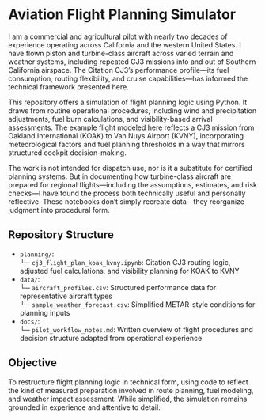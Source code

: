 # Aviation Flight Planning Simulator

I am a commercial and agricultural pilot with nearly two decades of experience operating across California and the western United States. I have flown piston and turbine-class aircraft across varied terrain and weather systems, including repeated CJ3 missions into and out of Southern California airspace. The Citation CJ3’s performance profile—its fuel consumption, routing flexibility, and cruise capabilities—has informed the technical framework presented here.

This repository offers a simulation of flight planning logic using Python. It draws from routine operational procedures, including wind and precipitation adjustments, fuel burn calculations, and visibility-based arrival assessments. The example flight modeled here reflects a CJ3 mission from Oakland International (KOAK) to Van Nuys Airport (KVNY), incorporating meteorological factors and fuel planning thresholds in a way that mirrors structured cockpit decision-making.

The work is not intended for dispatch use, nor is it a substitute for certified planning systems. But in documenting how turbine-class aircraft are prepared for regional flights—including the assumptions, estimates, and risk checks—I have found the process both technically useful and personally reflective. These notebooks don’t simply recreate data—they reorganize judgment into procedural form.

## Repository Structure

- `planning/`:  
   └─ `cj3_flight_plan_koak_kvny.ipynb`: Citation CJ3 routing logic, adjusted fuel calculations, and visibility planning for KOAK to KVNY  
- `data/`:  
   └─ `aircraft_profiles.csv`: Structured performance data for representative aircraft types  
   └─ `sample_weather_forecast.csv`: Simplified METAR-style conditions for planning inputs  
- `docs/`:  
   └─ `pilot_workflow_notes.md`: Written overview of flight procedures and decision structure adapted from operational experience

## Objective

To restructure flight planning logic in technical form, using code to reflect the kind of measured preparation involved in route planning, fuel modeling, and weather impact assessment. While simplified, the simulation remains grounded in experience and attentive to detail.

